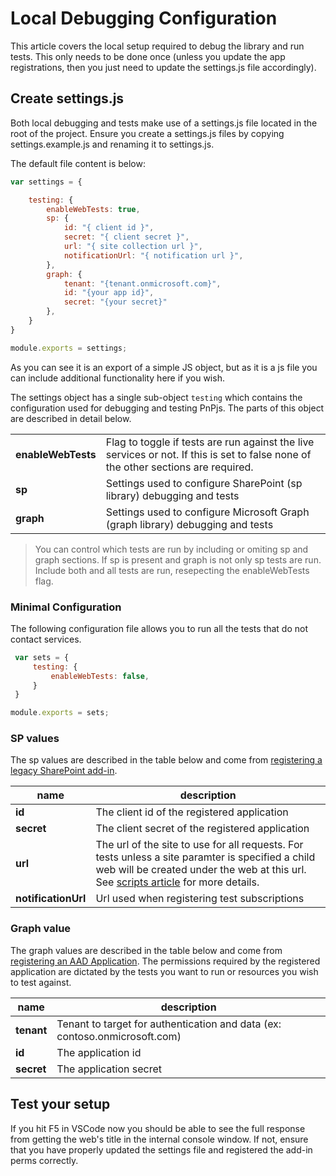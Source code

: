 # Local Debugging Configuration

This article covers the local setup required to debug the library and run tests. This only needs to be done once (unless you update the app registrations, then you just need to update the settings.js file accordingly).

## Create settings.js

Both local debugging and tests make use of a settings.js file located in the root of the project. Ensure you create a settings.js files by copying settings.example.js and renaming it to settings.js.

The default file content is below:

```js
var settings = {

    testing: {
        enableWebTests: true,
        sp: {
            id: "{ client id }",
            secret: "{ client secret }",
            url: "{ site collection url }",
            notificationUrl: "{ notification url }",
        },
        graph: {
            tenant: "{tenant.onmicrosoft.com}",
            id: "{your app id}",
            secret: "{your secret}"
        },
    }
}

module.exports = settings;
```

As you can see it is an export of a simple JS object, but as it is a js file you can include additional functionality here if you wish.

The settings object has a single sub-object `testing` which contains the configuration used for debugging and testing PnPjs. The parts of this object are described in detail below.

|||
|--|--|
|**enableWebTests**|Flag to toggle if tests are run against the live services or not. If this is set to false none of the other sections are required.|
|**sp**|Settings used to configure SharePoint (sp library) debugging and tests|
|**graph**|Settings used to configure Microsoft Graph (graph library) debugging and tests|

> You can control which tests are run by including or omiting sp and graph sections. If sp is present and graph is not only sp tests are run. Include both and all tests are run, resepecting the enableWebTests flag.

### Minimal Configuration

The following configuration file allows you to run all the tests that do not contact services.

```js
 var sets = {
     testing: {
         enableWebTests: false,
     }
 }

module.exports = sets;
```

### SP values

The sp values are described in the table below and come from [registering a legacy SharePoint add-in](../authentication/sp-app-registration.md).

|name|description|
|--|--|
|**id**|The client id of the registered application|
|**secret**|The client secret of the registered application|
|**url**|The url of the site to use for all requests. For tests unless a site paramter is specified a child web will be created under the web at this url. See [scripts article](../npm-scripts.md) for more details.
|**notificationUrl**|Url used when registering test subscriptions

### Graph value

The graph values are described in the table below and come from [registering an AAD Application](https://docs.microsoft.com/en-us/graph/auth-register-app-v2). The permissions required by the registered application are dictated by the tests you want to run or resources you wish to test against.

|name|description|
|--|--|
|**tenant**|Tenant to target for authentication and data (ex: contoso.onmicrosoft.com)|
|**id**|The application id|
|**secret**|The application secret

## Test your setup

If you hit F5 in VSCode now you should be able to see the full response from getting the web's title in the internal console window. If not, ensure that you have properly updated the settings file and registered the add-in perms correctly.

